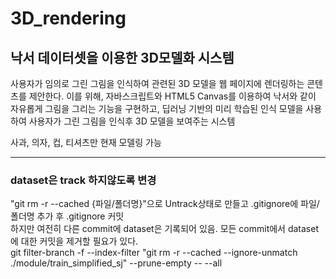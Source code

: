 # 3D_rendering
<h2>낙서 데이터셋을 이용한 3D모델화 시스템 </h2>
<p>사용자가 임의로 그린 그림을 인식하여 관련된 3D 모델을 웹 페이지에 렌더링하는 콘텐츠를 제안한다. 이를 위해, 자바스크립트와 HTML5 Canvas를 이용하여 낙서와 같이 자유롭게 그림을 그리는 기능을 구현하고, 딥러닝 기반의 미리 학습된 인식 모델을 사용하여 사용자가 그린 그림을 인식후 3D 모델을 보여주는 시스템</P>
<p>사과, 의자, 컵, 티셔츠만 현재 모델링 가능</P>
<hr>
<h3>dataset은 track 하지않도록 변경</h3>
"git rm -r --cached {파일/폴더명}"으로 Untrack상태로 만들고 .gitignore에 파일/폴더명 추가 후 .gitignore 커밋<br>
하지만 여전히 다른 commit에 dataset은 기록되어 있음. 모든 commit에서 dataset에 대한 커밋을 제거할 필요가 있다.<br>
git filter-branch -f --index-filter "git rm -r --cached --ignore-unmatch ./module/train_simplified_sj" --prune-empty -- --all<br>
